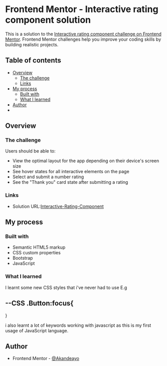 # Frontend Mentor - Interactive rating component solution

This is a solution to the [Interactive rating component challenge on Frontend Mentor](https://www.frontendmentor.io/challenges/interactive-rating-component-koxpeBUmI). Frontend Mentor challenges help you improve your coding skills by building realistic projects.

## Table of contents

- [Overview](#overview)
  - [The challenge](#the-challenge)
  - [Links](#links)
- [My process](#my-process)
  - [Built with](#built-with)
  - [What I learned](#what-i-learned)
- [Author](#author)
-

## Overview

### The challenge

Users should be able to:

- View the optimal layout for the app depending on their device's screen size
- See hover states for all interactive elements on the page
- Select and submit a number rating
- See the "Thank you" card state after submitting a rating

### Links

- Solution URL:[Interactive-Rating-Component](https://github.com/Akandeayo/Interactive-Rating-Component)

## My process

### Built with

- Semantic HTML5 markup
- CSS custom properties
- Bootstrap
- JavaScript

### What I learned

I learnt some new CSS styles that i've never had to use E.g

--CSS
.Button:focus{
--
}

i also learnt a lot of keywords working with javascript as this is my first usage of JavaScript language.

## Author

- Frontend Mentor - [@Akandeayo](https://www.frontendmentor.io/profile/Akandeayo)
